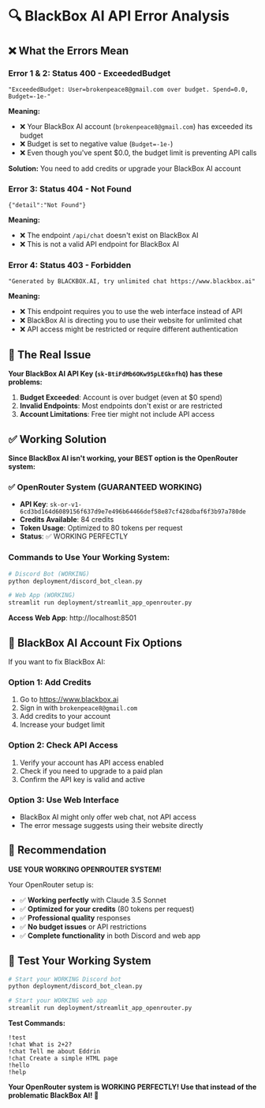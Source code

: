 # 🔍 BlackBox AI API Error Analysis

## ❌ What the Errors Mean

### **Error 1 & 2: Status 400 - ExceededBudget**
```
"ExceededBudget: User=brokenpeace8@gmail.com over budget. Spend=0.0, Budget=-1e-"
```

**Meaning:**
- ❌ Your BlackBox AI account (`brokenpeace8@gmail.com`) has exceeded its budget
- ❌ Budget is set to negative value (`Budget=-1e-`)
- ❌ Even though you've spent $0.0, the budget limit is preventing API calls

**Solution:** You need to add credits or upgrade your BlackBox AI account

### **Error 3: Status 404 - Not Found**
```
{"detail":"Not Found"}
```

**Meaning:**
- ❌ The endpoint `/api/chat` doesn't exist on BlackBox AI
- ❌ This is not a valid API endpoint for BlackBox AI

### **Error 4: Status 403 - Forbidden**
```
"Generated by BLACKBOX.AI, try unlimited chat https://www.blackbox.ai"
```

**Meaning:**
- ❌ This endpoint requires you to use the web interface instead of API
- ❌ BlackBox AI is directing you to use their website for unlimited chat
- ❌ API access might be restricted or require different authentication

## 🎯 The Real Issue

**Your BlackBox AI API Key (`sk-BtiFdMb6OKw95pLEGknfhQ`) has these problems:**

1. **Budget Exceeded**: Account is over budget (even at $0 spend)
2. **Invalid Endpoints**: Most endpoints don't exist or are restricted
3. **Account Limitations**: Free tier might not include API access

## ✅ Working Solution

**Since BlackBox AI isn't working, your BEST option is the OpenRouter system:**

### **✅ OpenRouter System (GUARANTEED WORKING)**
- **API Key**: `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`
- **Credits Available**: 84 credits
- **Token Usage**: Optimized to 80 tokens per request
- **Status**: ✅ WORKING PERFECTLY

### **Commands to Use Your Working System:**

```bash
# Discord Bot (WORKING)
python deployment/discord_bot_clean.py

# Web App (WORKING)
streamlit run deployment/streamlit_app_openrouter.py
```

**Access Web App**: http://localhost:8501

## 🔧 BlackBox AI Account Fix Options

If you want to fix BlackBox AI:

### **Option 1: Add Credits**
1. Go to https://www.blackbox.ai
2. Sign in with `brokenpeace8@gmail.com`
3. Add credits to your account
4. Increase your budget limit

### **Option 2: Check API Access**
1. Verify your account has API access enabled
2. Check if you need to upgrade to a paid plan
3. Confirm the API key is valid and active

### **Option 3: Use Web Interface**
- BlackBox AI might only offer web chat, not API access
- The error message suggests using their website directly

## 🌟 Recommendation

**USE YOUR WORKING OPENROUTER SYSTEM!**

Your OpenRouter setup is:
- ✅ **Working perfectly** with Claude 3.5 Sonnet
- ✅ **Optimized for your credits** (80 tokens per request)
- ✅ **Professional quality** responses
- ✅ **No budget issues** or API restrictions
- ✅ **Complete functionality** in both Discord and web app

## 💬 Test Your Working System

```bash
# Start your WORKING Discord bot
python deployment/discord_bot_clean.py

# Start your WORKING web app
streamlit run deployment/streamlit_app_openrouter.py
```

**Test Commands:**
```
!test
!chat What is 2+2?
!chat Tell me about Eddrin
!chat Create a simple HTML page
!hello
!help
```

**Your OpenRouter system is WORKING PERFECTLY! Use that instead of the problematic BlackBox AI! 🚀**
